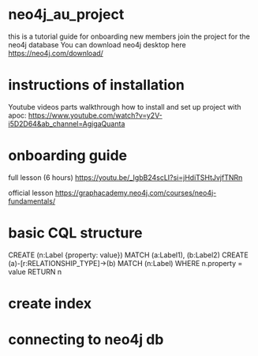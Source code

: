 # neo4j_au_project
this is a tutorial guide for onboarding new members join the project for the neo4j database
You can download neo4j desktop here https://neo4j.com/download/

# instructions of installation
Youtube videos parts walkthrough how to install and set up project with apoc: https://www.youtube.com/watch?v=y2V-i5D2D64&ab_channel=AgigaQuanta

# onboarding guide
full lesson (6 hours)
https://youtu.be/_IgbB24scLI?si=jHdiTSHtJvjfTNRn

official lesson
https://graphacademy.neo4j.com/courses/neo4j-fundamentals/


# basic CQL structure
CREATE (n:Label {property: value})
MATCH (a:Label1), (b:Label2)
CREATE (a)-[r:RELATIONSHIP_TYPE]->(b)
MATCH (n:Label)
WHERE n.property = value
RETURN n


# create index

# connecting to neo4j db

